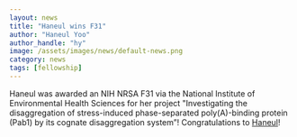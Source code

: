 ```yaml
---
layout: news
title: "Haneul wins F31"
author: "Haneul Yoo"
author_handle: "hy"
image: /assets/images/news/default-news.png
category: news
tags: [fellowship]
---
```

Haneul was awarded an NIH NRSA F31 via the National Institute of Environmental Health Sciences for her project "Investigating the disaggregation of stress-induced phase-separated poly(A)-binding protein (Pab1) by its cognate disaggregation system”! Congratulations to [Haneul]!

[Haneul]: /team/haneul-yoo
